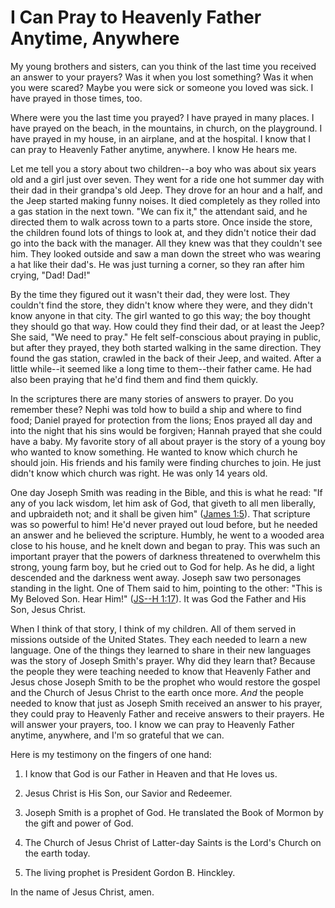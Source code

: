 # I Can Pray to Heavenly Father Anytime, Anywhere

My young brothers and sisters, can you think of the last time you received an
answer to your prayers? Was it when you lost something? Was it when you were
scared? Maybe you were sick or someone you loved was sick. I have prayed in
those times, too.

Where were you the last time you prayed? I have prayed in many places. I have
prayed on the beach, in the mountains, in church, on the playground. I have
prayed in my house, in an airplane, and at the hospital. I know that I can
pray to Heavenly Father anytime, anywhere. I know He hears me.

Let me tell you a story about two children--a boy who was about six years old
and a girl just over seven. They went for a ride one hot summer day with their
dad in their grandpa's old Jeep. They drove for an hour and a half, and the
Jeep started making funny noises. It died completely as they rolled into a gas
station in the next town. "We can fix it," the attendant said, and he directed
them to walk across town to a parts store. Once inside the store, the children
found lots of things to look at, and they didn't notice their dad go into the
back with the manager. All they knew was that they couldn't see him. They
looked outside and saw a man down the street who was wearing a hat like their
dad's. He was just turning a corner, so they ran after him crying, "Dad! Dad!"

By the time they figured out it wasn't their dad, they were lost. They
couldn't find the store, they didn't know where they were, and they didn't
know anyone in that city. The girl wanted to go this way; the boy thought they
should go that way. How could they find their dad, or at least the Jeep? She
said, "We need to pray." He felt self-conscious about praying in public, but
after they prayed, they both started walking in the same direction. They found
the gas station, crawled in the back of their Jeep, and waited. After a little
while--it seemed like a long time to them--their father came. He had also been
praying that he'd find them and find them quickly.

In the scriptures there are many stories of answers to prayer. Do you remember
these? Nephi was told how to build a ship and where to find food; Daniel
prayed for protection from the lions; Enos prayed all day and into the night
that his sins would be forgiven; Hannah prayed that she could have a baby. My
favorite story of all about prayer is the story of a young boy who wanted to
know something. He wanted to know which church he should join. His friends and
his family were finding churches to join. He just didn't know which church was
right. He was only 14 years old.

One day Joseph Smith was reading in the Bible, and this is what he read: "If
any of you lack wisdom, let him ask of God, that giveth to all men liberally,
and upbraideth not; and it shall be given him" ([James
1:5](https://www.lds.org/scriptures/nt/james/1.5?lang=eng#4)). That scripture
was so powerful to him! He'd never prayed out loud before, but he needed an
answer and he believed the scripture. Humbly, he went to a wooded area close
to his house, and he knelt down and began to pray. This was such an important
prayer that the powers of darkness threatened to overwhelm this strong, young
farm boy, but he cried out to God for help. As he did, a light descended and
the darkness went away. Joseph saw two personages standing in the light. One
of Them said to him, pointing to the other: "This is My Beloved Son. Hear
Him!" ([JS--H
1:17](https://www.lds.org/scriptures/pgp/js-h/1.17?lang=eng#16)). It was God
the Father and His Son, Jesus Christ.

When I think of that story, I think of my children. All of them served in
missions outside of the United States. They each needed to learn a new
language. One of the things they learned to share in their new languages was
the story of Joseph Smith's prayer. Why did they learn that? Because the
people they were teaching needed to know that Heavenly Father and Jesus chose
Joseph Smith to be the prophet who would restore the gospel and the Church of
Jesus Christ to the earth once more. _And_ the people needed to know that just
as Joseph Smith received an answer to his prayer, they could pray to Heavenly
Father and receive answers to their prayers. He will answer your prayers, too.
I know we can pray to Heavenly Father anytime, anywhere, and I'm so grateful
that we can.

Here is my testimony on the fingers of one hand:

  1. I know that God is our Father in Heaven and that He loves us.

  2. Jesus Christ is His Son, our Savior and Redeemer.

  3. Joseph Smith is a prophet of God. He translated the Book of Mormon by the gift and power of God.

  4. The Church of Jesus Christ of Latter-day Saints is the Lord's Church on the earth today.

  5. The living prophet is President Gordon B. Hinckley.

In the name of Jesus Christ, amen.


